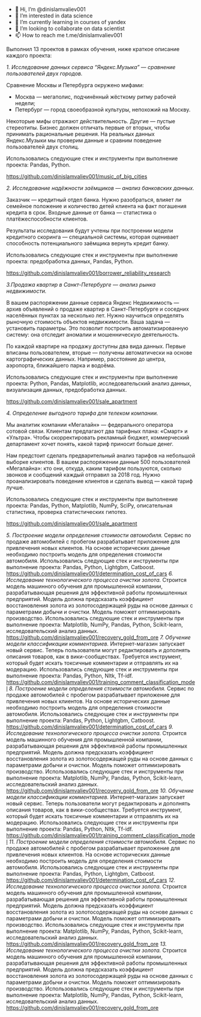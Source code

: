 - 👋 Hi, I’m @dinislamvaliev001
- 👀 I’m interested in data science
- 🌱 I’m currently learning in courses of yandex
- 💞️ I’m looking to collaborate on data scientist
- 📫 How to reach me t.me/dinislamvaliev001


Выполнил 13 проектов в рамках обучения, ниже краткое описание каждого проекта:

_1. Исследование данных сервиса “Яндекс.Музыка” — сравнение пользователей двух городов._

Сравнение Москвы и Петербурга окружено мифами:
- Москва — мегаполис, подчинённый жёсткому ритму рабочей недели;
- Петербург — город своеобразной культуры, непохожий на Москву.

Некоторые мифы отражают действительность. Другие — пустые стереотипы. Бизнес должен отличать первые от вторых, чтобы принимать рациональные решения. На реальных данных Яндекс.Музыки мы проверим данные и сравним поведение пользователей двух столиц.

Использовались следующие стек и инструменты при выполнение проекта: Pandas, Python.

https://github.com/dinislamvaliev001/music_of_big_cities

_2. Исследование надёжности заёмщиков — анализ банковских данных._

Заказчик — кредитный отдел банка. Нужно разобраться, влияет ли семейное положение и количество детей клиента на факт погашения кредита в срок. Входные данные от банка — статистика о платёжеспособности клиентов.

Результаты исследования будут учтены при построении модели кредитного скоринга — специальной системы, которая оценивает способность потенциального заёмщика вернуть кредит банку.

Использовались следующие стек и инструменты при выполнение проекта: предобработка данных, Pandas, Python.

https://github.com/dinislamvaliev001/borrower_reliability_research

_3.Продажа квартир в Санкт-Петербурге — анализ рынка недвижимости._

В вашем распоряжении данные сервиса Яндекс Недвижимость — архив объявлений о продаже квартир в Санкт-Петербурге и соседних населённых пунктах за несколько лет. Нужно научиться определять рыночную стоимость объектов недвижимости. Ваша задача — установить параметры. Это позволит построить автоматизированную систему: она отследит аномалии и мошенническую деятельность.

По каждой квартире на продажу доступны два вида данных. Первые вписаны пользователем, вторые — получены автоматически на основе картографических данных. Например, расстояние до центра, аэропорта, ближайшего парка и водоёма.

Использовались следующие стек и инструменты при выполнение проекта: Python, Pandas, Matplotlib, исследовательский анализ данных, визуализация данных, предобработка данных.

https://github.com/dinislamvaliev001/sale_apartment

_4. Определение выгодного тарифа для телеком компании._

Мы аналитик компании «Мегалайн» — федерального оператора сотовой связи. Клиентам предлагают два тарифных плана: «Смарт» и «Ультра». Чтобы скорректировать рекламный бюджет, коммерческий департамент хочет понять, какой тариф приносит больше денег.

Нам предстоит сделать предварительный анализ тарифов на небольшой выборке клиентов. В вашем распоряжении данные 500 пользователей «Мегалайна»: кто они, откуда, каким тарифом пользуются, сколько звонков и сообщений каждый отправил за 2018 год. Нужно проанализировать поведение клиентов и сделать вывод — какой тариф лучше.

Использовались следующие стек и инструменты при выполнение проекта: Pandas, Python, Matplotlib, NumPy, SciPy, описательная статистика, проверка статистических гипотез.

https://github.com/dinislamvaliev001/sale_apartment

_5. Построение модели определения стоимости автомобиля._
Сервис по продаже автомобилей с пробегом  разрабатывает приложение для привлечения новых клиентов. На основе исторических данные необходимо построить модель для определения стоимости автомобиля.
Использовались следующие стек и инструменты при выполнение проекта: Pandas, Python, Lightgbm, Catboost.
https://github.com/dinislamvaliev001/determination_cost_of_cars
_6. Исследование технологического процесса очистки золота._
Строится модель машинного обучения для промышленной компании, разрабатывающая решения для эффективной работы промышленных предприятий. Модель должна предсказать коэффициент восстановления золота из золотосодержащей руды на основе данных с параметрами добычи и очистки. Модель поможет оптимизировать производство.
Использовались следующие стек и инструменты при выполнение проекта: Matplotlib, NumPy, Pandas, Python, Scikit-learn, исследовательский анализ данных.
https://github.com/dinislamvaliev001/recovery_gold_from_ore
_7. Обучение модели классификации комментариев._
Интернет-магазин запускает новый сервис. Теперь пользователи могут редактировать и дополнять описания товаров, как в вики-сообществах. Требуется инструмент, который будет искать токсичные комментарии и отправлять их на модерацию.
Использовались следующие стек и инструменты при выполнение проекта: Pandas, Python, Nltk, Tf-idf.
https://github.com/dinislamvaliev001/training_comment_classification_model
_8. Построение модели определения стоимости автомобиля._
Сервис по продаже автомобилей с пробегом  разрабатывает приложение для привлечения новых клиентов. На основе исторических данные необходимо построить модель для определения стоимости автомобиля.
Использовались следующие стек и инструменты при выполнение проекта: Pandas, Python, Lightgbm, Catboost.
https://github.com/dinislamvaliev001/determination_cost_of_cars
_9. Исследование технологического процесса очистки золота._
Строится модель машинного обучения для промышленной компании, разрабатывающая решения для эффективной работы промышленных предприятий. Модель должна предсказать коэффициент восстановления золота из золотосодержащей руды на основе данных с параметрами добычи и очистки. Модель поможет оптимизировать производство.
Использовались следующие стек и инструменты при выполнение проекта: Matplotlib, NumPy, Pandas, Python, Scikit-learn, исследовательский анализ данных.
https://github.com/dinislamvaliev001/recovery_gold_from_ore
_10. Обучение модели классификации комментариев._
Интернет-магазин запускает новый сервис. Теперь пользователи могут редактировать и дополнять описания товаров, как в вики-сообществах. Требуется инструмент, который будет искать токсичные комментарии и отправлять их на модерацию.
Использовались следующие стек и инструменты при выполнение проекта: Pandas, Python, Nltk, Tf-idf.
https://github.com/dinislamvaliev001/training_comment_classification_model
_11. Построение модели определения стоимости автомобиля._
Сервис по продаже автомобилей с пробегом  разрабатывает приложение для привлечения новых клиентов. На основе исторических данные необходимо построить модель для определения стоимости автомобиля.
Использовались следующие стек и инструменты при выполнение проекта: Pandas, Python, Lightgbm, Catboost.
https://github.com/dinislamvaliev001/determination_cost_of_cars
_12. Исследование технологического процесса очистки золота._
Строится модель машинного обучения для промышленной компании, разрабатывающая решения для эффективной работы промышленных предприятий. Модель должна предсказать коэффициент восстановления золота из золотосодержащей руды на основе данных с параметрами добычи и очистки. Модель поможет оптимизировать производство.
Использовались следующие стек и инструменты при выполнение проекта: Matplotlib, NumPy, Pandas, Python, Scikit-learn, исследовательский анализ данных.
https://github.com/dinislamvaliev001/recovery_gold_from_ore
_13. Исследование технологического процесса очистки золота._
Строится модель машинного обучения для промышленной компании, разрабатывающая решения для эффективной работы промышленных предприятий. Модель должна предсказать коэффициент восстановления золота из золотосодержащей руды на основе данных с параметрами добычи и очистки. Модель поможет оптимизировать производство.
Использовались следующие стек и инструменты при выполнение проекта: Matplotlib, NumPy, Pandas, Python, Scikit-learn, исследовательский анализ данных.
https://github.com/dinislamvaliev001/recovery_gold_from_ore




